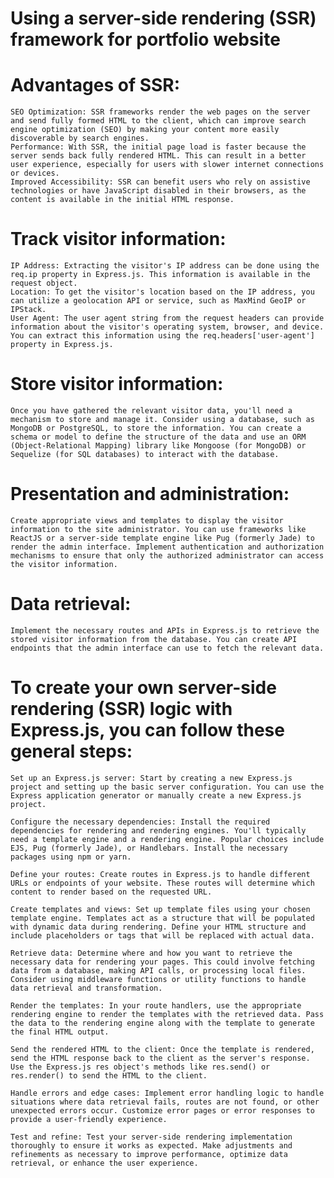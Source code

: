 # Using a server-side rendering (SSR) framework for portfolio website 

# Advantages of SSR:

    SEO Optimization: SSR frameworks render the web pages on the server and send fully formed HTML to the client, which can improve search engine optimization (SEO) by making your content more easily discoverable by search engines.
    Performance: With SSR, the initial page load is faster because the server sends back fully rendered HTML. This can result in a better user experience, especially for users with slower internet connections or devices.
    Improved Accessibility: SSR can benefit users who rely on assistive technologies or have JavaScript disabled in their browsers, as the content is available in the initial HTML response.


# Track visitor information: 

    IP Address: Extracting the visitor's IP address can be done using the req.ip property in Express.js. This information is available in the request object.
    Location: To get the visitor's location based on the IP address, you can utilize a geolocation API or service, such as MaxMind GeoIP or IPStack.
    User Agent: The user agent string from the request headers can provide information about the visitor's operating system, browser, and device. You can extract this information using the req.headers['user-agent'] property in Express.js.

# Store visitor information: 

    Once you have gathered the relevant visitor data, you'll need a mechanism to store and manage it. Consider using a database, such as MongoDB or PostgreSQL, to store the information. You can create a schema or model to define the structure of the data and use an ORM (Object-Relational Mapping) library like Mongoose (for MongoDB) or Sequelize (for SQL databases) to interact with the database.

# Presentation and administration: 

    Create appropriate views and templates to display the visitor information to the site administrator. You can use frameworks like ReactJS or a server-side template engine like Pug (formerly Jade) to render the admin interface. Implement authentication and authorization mechanisms to ensure that only the authorized administrator can access the visitor information.

# Data retrieval: 

    Implement the necessary routes and APIs in Express.js to retrieve the stored visitor information from the database. You can create API endpoints that the admin interface can use to fetch the relevant data.


# To create your own server-side rendering (SSR) logic with Express.js, you can follow these general steps:

    Set up an Express.js server: Start by creating a new Express.js project and setting up the basic server configuration. You can use the Express application generator or manually create a new Express.js project.

    Configure the necessary dependencies: Install the required dependencies for rendering and rendering engines. You'll typically need a template engine and a rendering engine. Popular choices include EJS, Pug (formerly Jade), or Handlebars. Install the necessary packages using npm or yarn.

    Define your routes: Create routes in Express.js to handle different URLs or endpoints of your website. These routes will determine which content to render based on the requested URL.

    Create templates and views: Set up template files using your chosen template engine. Templates act as a structure that will be populated with dynamic data during rendering. Define your HTML structure and include placeholders or tags that will be replaced with actual data.

    Retrieve data: Determine where and how you want to retrieve the necessary data for rendering your pages. This could involve fetching data from a database, making API calls, or processing local files. Consider using middleware functions or utility functions to handle data retrieval and transformation.

    Render the templates: In your route handlers, use the appropriate rendering engine to render the templates with the retrieved data. Pass the data to the rendering engine along with the template to generate the final HTML output.

    Send the rendered HTML to the client: Once the template is rendered, send the HTML response back to the client as the server's response. Use the Express.js res object's methods like res.send() or res.render() to send the HTML to the client.

    Handle errors and edge cases: Implement error handling logic to handle situations where data retrieval fails, routes are not found, or other unexpected errors occur. Customize error pages or error responses to provide a user-friendly experience.

    Test and refine: Test your server-side rendering implementation thoroughly to ensure it works as expected. Make adjustments and refinements as necessary to improve performance, optimize data retrieval, or enhance the user experience.



